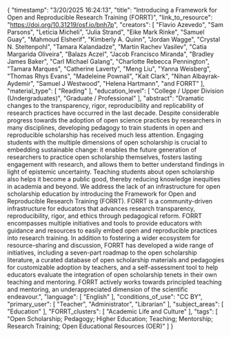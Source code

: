 {
    "timestamp": "3/20/2025 16:24:13",
    "title": "Introducing a Framework for Open and Reproducible Research Training (FORRT)",
    "link_to_resource": "https://doi.org/10.31219/osf.io/bnh7p",
    "creators": [
        "Flavio Azevedo",
        "Sam Parsons",
        "Leticia Micheli",
        "Julia Strand",
        "Eike Mark Rinke",
        "Samuel Guay",
        "Mahmoud Elsherif",
        "Kimberly A. Quinn",
        "Jordan Wagge",
        "Crystal N. Steltenpohl",
        "Tamara Kalandadze",
        "Martin Rachev Vasilev",
        "Catia Margarida Oliveira",
        "Balazs Aczel",
        "Jacob Francisco Miranda",
        "Bradley James Baker",
        "Carl Michael Galang",
        "Charlotte Rebecca Pennington",
        "Tamara Marques",
        "Catherine Laverty",
        "Meng Liu",
        "Yanna Weisberg",
        "Thomas Rhys Evans",
        "Madeleine Pownall",
        "Kait Clark",
        "Nihan Albayrak-Aydemir",
        "Samuel J Westwood",
        "Helena Hartmann",
        "and FORRT"
    ],
    "material_type": [
        "Reading"
    ],
    "education_level": [
        "College / Upper Division (Undergraduates)",
        "Graduate / Professional"
    ],
    "abstract": "Dramatic changes to the transparency, rigor, reproducibility and replicability of research practices have occurred in the last decade. Despite considerable progress towards the adoption of open science practices by researchers in many disciplines, developing pedagogy to train students in open and reproducible scholarship has received much less attention. Engaging students with the multiple dimensions of open scholarship is crucial to embedding sustainable change: it enables the future generation of researchers to practice open scholarship themselves, fosters lasting engagement with research, and allows them to better understand findings in light of epistemic uncertainty. Teaching students about open scholarship also helps it become a public good, thereby reducing knowledge inequities in academia and beyond. We address the lack of an infrastructure for open scholarship education by introducing the Framework for Open and Reproducible Research Training (FORRT). FORRT is a community-driven infrastructure for educators that advances research transparency, reproducibility, rigor, and ethics through pedagogical reform. FORRT encompasses multiple initiatives and tools to provide educators with guidance and resources to easily embed open and reproducible practices into research training. In addition to fostering a wider ecosystem for resource-sharing and discussion, FORRT has developed a wide range of initiatives, including a seven-part roadmap to the open scholarship literature, a curated database of open scholarship materials and pedagogies for customizable adoption by teachers, and a self-assessment tool to help educators evaluate the integration of open scholarship tenets in their own teaching and mentoring. FORRT actively works towards principled teaching and mentoring, an underappreciated dimension of the scientific endeavour.",
    "language": [
        "English"
    ],
    "conditions_of_use": "CC BY",
    "primary_user": [
        "Teacher",
        "Administrator",
        "Librarian"
    ],
    "subject_areas": [
        "Education"
    ],
    "FORRT_clusters": [
        "Academic Life and Culture"
    ],
    "tags": [
        "Open Scholarship; Pedagogy; Higher Education; Teaching; Mentorship; Research Training; Open Educational Resources (OER)"
    ]
}